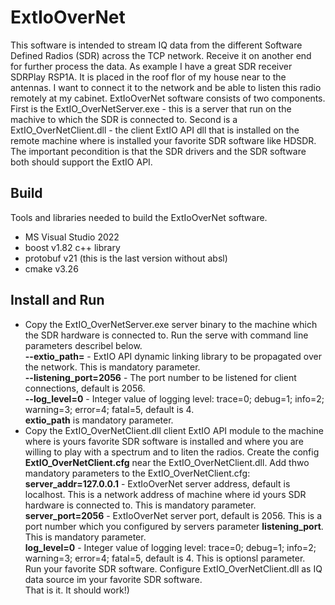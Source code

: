 # ExtIoOverNet
This software is intended to stream IQ data from the different Software Defined Radios (SDR) across the TCP network. Receive it on another end for further process the data. As example I have a great SDR receiver SDRPlay RSP1A. It is placed in the roof flor of my house near to the antennas. I want to connect it to the network and be able to listen this radio remotely at my cabinet.
ExtIoOverNet software consists of two components. First is the ExtIO_OverNetServer.exe - this is a server that run on the machive to which the SDR is connected to. Second is a ExtIO_OverNetClient.dll - the client ExtIO API dll that is installed on the remote machine where is installed your favorite SDR software like HDSDR.
The important pecondition is that the SDR drivers and the SDR software both should support the ExtIO API.
## Build
Tools and libraries needed to build the ExtIoOverNet software.
* MS Visual Studio 2022
* boost v1.82 c++ library
* protobuf v21 (this is the last version without absl)
* cmake v3.26
## Install and Run
* Copy the ExtIO_OverNetServer.exe server binary to the machine which the SDR hardware is connected to. Run the serve with command line parameters describel below.<br>
<b>--extio_path=<Path to the ExtIO_XXX.dll></b>  - ExtIO API dynamic linking library to be propagated over the network. This is mandatory parameter.<br>
<b>--listening_port=2056</b>  - The port number to be listened for client connections, default is 2056.<br>
<b>--log_level=0</b>  - Integer value of logging level: trace=0; debug=1; info=2; warning=3; error=4; fatal=5, default is 4.<br>
<b>extio_path</b> is mandatory parameter.
* Copy the ExtIO_OverNetClient.dll client ExtIO API module to the machine where is yours favorite SDR software is installed and where you are willing to play with a spectrum and to liten the radios. Create the config <b>ExtIO_OverNetClient.cfg</b> near the ExtIO_OverNetClient.dll. Add thwo mandatory parameters to the ExtIO_OverNetClient.cfg:<br>
<b>server_addr=127.0.0.1</b>  - ExtIoOverNet server address, default is localhost. This is a network address of machine where id yours SDR hardware is connected to. This is mandatory parameter.<br>
<b>server_port=2056</b>  - ExtIoOverNet server port, default is 2056. This is a port number which you configured by servers parameter <b>listening_port</b>. This is mandatory parameter.<br>
<b>log_level=0</b>  - Integer value of logging level: trace=0; debug=1; info=2; warning=3; error=4; fatal=5, default is 4. This is optionsl parameter.<br>
Run your favorite SDR software. Configure ExtIO_OverNetClient.dll as IQ data source im your favorite SDR software.<br>
That is it. It should work!)
